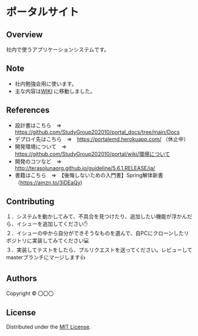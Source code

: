 ポータルサイト
======================

## Overview  
社内で使うアプリケーションシステムです。

Note
-------
- 社内勉強会用に使います。
- 主な内容は[WIKI](https://github.com/StudyGroup202010/portal/wiki ) に移動しました。

References
-------
* 設計書はこちら　⇒　https://github.com/StudyGroup202010/portal_docs/tree/main/Docs
* デプロイ先はこちら　⇒　https://portalemd.herokuapp.com/ （休止中）
* 開発環境について　⇒　https://github.com/StudyGroup202010/portal/wiki/環境について
* 開発のコツなど　⇒　http://terasolunaorg.github.io/guideline/5.6.1.RELEASE/ja/
* 書籍はこちら　⇒　【後悔しないための入門書】Spring解体新書（https://amzn.to/3jDEaQy)  

Contributing
-------
１．システムを動かしてみて、不具合を見つけたり、追加したい機能が浮かんだら、イシューを追加してください:hand:  
２．イシューの中から自分ができそうなものを選んで、自PCにクローンしたリポジトリに実装してみてください:computer:   
３．実装してテストをしたら、プルリクエストを送ってください。レビューしてmasterブランチにマージします:thumbsup:  


Authors
----------
Copyright &copy; 〇〇〇
  
License
----------
Distributed under the [MIT License][mit].
 
[MIT]: http://www.opensource.org/licenses/mit-license.php
